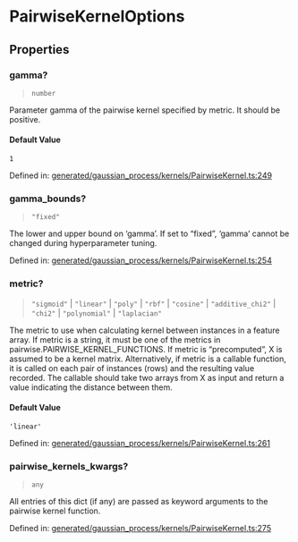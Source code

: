 # PairwiseKernelOptions

## Properties

### gamma?

> `number`

Parameter gamma of the pairwise kernel specified by metric. It should be positive.

#### Default Value

`1`

Defined in:  [generated/gaussian\_process/kernels/PairwiseKernel.ts:249](https://github.com/transitive-bullshit/scikit-learn-ts/blob/92ab806/packages/sklearn/src/generated/gaussian_process/kernels/PairwiseKernel.ts#L249)

### gamma\_bounds?

> `"fixed"`

The lower and upper bound on ‘gamma’. If set to “fixed”, ‘gamma’ cannot be changed during hyperparameter tuning.

Defined in:  [generated/gaussian\_process/kernels/PairwiseKernel.ts:254](https://github.com/transitive-bullshit/scikit-learn-ts/blob/92ab806/packages/sklearn/src/generated/gaussian_process/kernels/PairwiseKernel.ts#L254)

### metric?

> `"sigmoid"` \| `"linear"` \| `"poly"` \| `"rbf"` \| `"cosine"` \| `"additive_chi2"` \| `"chi2"` \| `"polynomial"` \| `"laplacian"`

The metric to use when calculating kernel between instances in a feature array. If metric is a string, it must be one of the metrics in pairwise.PAIRWISE\_KERNEL\_FUNCTIONS. If metric is “precomputed”, X is assumed to be a kernel matrix. Alternatively, if metric is a callable function, it is called on each pair of instances (rows) and the resulting value recorded. The callable should take two arrays from X as input and return a value indicating the distance between them.

#### Default Value

`'linear'`

Defined in:  [generated/gaussian\_process/kernels/PairwiseKernel.ts:261](https://github.com/transitive-bullshit/scikit-learn-ts/blob/92ab806/packages/sklearn/src/generated/gaussian_process/kernels/PairwiseKernel.ts#L261)

### pairwise\_kernels\_kwargs?

> `any`

All entries of this dict (if any) are passed as keyword arguments to the pairwise kernel function.

Defined in:  [generated/gaussian\_process/kernels/PairwiseKernel.ts:275](https://github.com/transitive-bullshit/scikit-learn-ts/blob/92ab806/packages/sklearn/src/generated/gaussian_process/kernels/PairwiseKernel.ts#L275)
